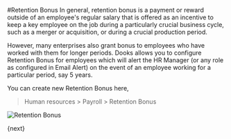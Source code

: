 <!-- add-breadcrumbs -->
#Retention Bonus
In general, retention bonus is a payment or reward outside of an employee's regular salary that is offered as an incentive to keep a key employee on the job during a particularly crucial business cycle, such as a merger or acquisition, or during a crucial production period.

However, many enterprises also grant bonus to employees who have worked with them for longer periods. Dooks allows you to configure Retention Bonus for employees which will alert the HR Manager (or any role as configured in Email Alert) on the event of an employee working for a particular period, say 5 years.

You can create new Retention Bonus here,
> Human resources > Payroll > Retention Bonus

<img class="screenshot" alt="Retention Bonus" src="/docs/assets/img/human-resources/retention-bonus.png">

{next}
